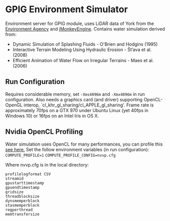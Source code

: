 # GPIG Environment Simulator

Environment server for GPIG module, uses LiDAR data of York from the [Environment Agency](http://www.geostore.com/environment-agency/survey.html) and [jMonkeyEngine](https://jmonkeyengine.org/). Contains water simulation derived from:

* Dynamic Simulation of Splashing Fluids - O'Brien and Hodgins (1995)
* Interactive Terrain Modeling Using Hydraulic Erosion -  Št’ava et al. (2008)
* Efficient Animation of Water Flow on Irregular Terrains  - Maes et al. (2006)

## Run Configuration
Requires considerable memory, set `-Xms4096m` and `-Xmx4096m` in run configuration. Also needs a graphics card (and driver) supporting OpenCL-OpenGL interop, `cl_khr_gl_sharing/cl_APPLE_gl_sharing'. Frame rate is approximately 70fps on a GTX 970 under Ubuntu Linux (yet 40fps in Windows 10) or 16fps on an Intel Iris in OS X.


## Nvidia OpenCL Profiling
Water simulation uses OpenCL for many performances, you can profile this [see here.](http://uob-hpc.github.io/2015/05/27/nvvp-import-opencl/)
Set the follow environment variables (in run configuration):
`COMPUTE_PROFILE=1`
`COMPUTE_PROFILE_CONFIG=nvvp.cfg`


Where nvvp.cfg is in the local directory:
```
profilelogformat CSV
streamid
gpustarttimestamp
gpuendtimestamp
gridsize
threadblocksize
dynsmemperblock
stasmemperblock
regperthread
memtransfersize
```